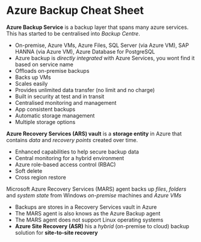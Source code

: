 # Azure Backup Cheat Sheet

**Azure Backup Service** is a backup layer that spans many azure services.  This has started to be centralised into *Backup Centre*.

- On-premise, Azure VMs, Azure Files, SQL Server (via Azure VM), SAP HANNA (via Azure VM), Azure Database for PostgreSQL
- Azure backup is *directly integrated* with Azure Services, you wont find it based on service name
- Offloads on-premise backups
- Backs up VMs
- Scales easily
- Provides unlimited data transfer (no limit and no charge)
- Built in security at test and in transit
- Centralised monitoring and management
- App consistent backups 
- Automatic storage management
- Multiple storage options

**Azure Recovery Services (ARS) vault** is a **storage entity** in Azure that contains *data* and *recovery points* created over time.

- Enhanced capabilities to help secure backup data
- Central monitoring for a hybrid environment
- Azure role-based access control (RBAC)
- Soft delete
- Cross region restore

Microsoft Azure Recovery Services (MARS) agent backs up *files*, *folders* and *system state* from Windows *on-premise* machines and *Azure VMs*

- Backups are stores in a Recovery Services vault in Azure
- The MARS agent is also knows as the Azure Backup agent
- The MARS agent does not support Linux operating systems
- **Azure Site Recovery (ASR)** his a *hybrid* (on-premise to cloud) backup solution for **site-to-site recovery**